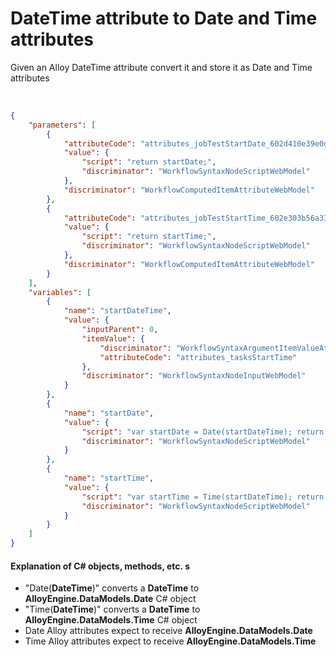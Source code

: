 # DateTime attribute to Date and Time attributes

Given an Alloy DateTime attribute convert it and store it as Date and Time attributes

<br/>


```json
{
    "parameters": [
        {
            "attributeCode": "attributes_jobTestStartDate_602d410e39e0d6006a9546f1",
            "value": {
                "script": "return startDate;",
                "discriminator": "WorkflowSyntaxNodeScriptWebModel"
            },
            "discriminator": "WorkflowComputedItemAttributeWebModel"
        },
        {
            "attributeCode": "attributes_jobTestStartTime_602e303b56a33800665c406e",
            "value": {
                "script": "return startTime;",
                "discriminator": "WorkflowSyntaxNodeScriptWebModel"
            },
            "discriminator": "WorkflowComputedItemAttributeWebModel"
        }
    ],
    "variables": [
        {
            "name": "startDateTime",
            "value": {
                "inputParent": 0,
                "itemValue": {
                    "discriminator": "WorkflowSyntaxArgumentItemValueAttributeWebModel",
                    "attributeCode": "attributes_tasksStartTime"
                },
                "discriminator": "WorkflowSyntaxNodeInputWebModel"
            }
        },
        {
            "name": "startDate",
            "value": {
                "script": "var startDate = Date(startDateTime); return startDate;",
                "discriminator": "WorkflowSyntaxNodeScriptWebModel"
            }
        },
        {
            "name": "startTime",
            "value": {
                "script": "var startTime = Time(startDateTime); return startTime;",
                "discriminator": "WorkflowSyntaxNodeScriptWebModel"
            }
        }
    ]
}
```
#### Explanation of C# objects, methods, etc. s
- "Date(**DateTime**)" converts a **DateTime** to **AlloyEngine.DataModels.Date** C# object
- "Time(**DateTime**)" converts a **DateTime** to **AlloyEngine.DataModels.Time** C# object
- Date Alloy attributes expect to receive **AlloyEngine.DataModels.Date**
- Time Alloy attributes expect to receive **AlloyEngine.DataModels.Time**
